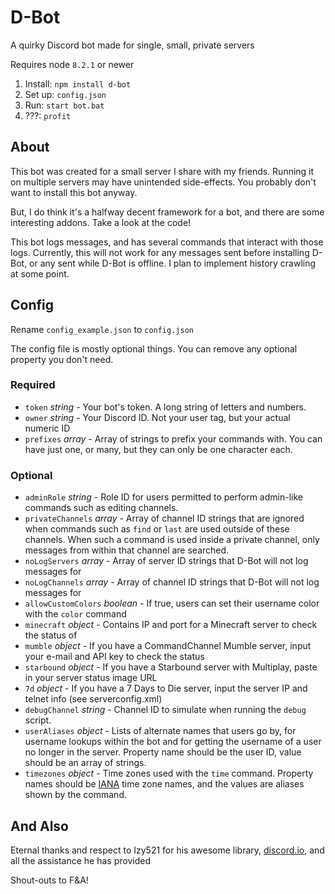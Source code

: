 # D-Bot
A quirky Discord bot made for single, small, private servers

Requires node `8.2.1` or newer

1. Install: `npm install d-bot`
2. Set up: `config.json`
3. Run: `start bot.bat`
4. ???: `profit`

## About
This bot was created for a small server I share with my friends. Running it on multiple servers may have unintended side-effects. You probably don't want to install this bot anyway. 

But, I do think it's a halfway decent framework for a bot, and there are some interesting addons. Take a look at the code!

This bot logs messages, and has several commands that interact with those logs. Currently, this will not work for any messages sent before installing D-Bot, or any sent while D-Bot is offline. I plan to implement history crawling at some point.

## Config
Rename `config_example.json` to `config.json`

The config file is mostly optional things. You can remove any optional property you don't need.

### Required
* `token` *string* - Your bot's token. A long string of letters and numbers.
* `owner` *string* -  Your Discord ID. Not your user tag, but your actual numeric ID
* `prefixes` *array* -  Array of strings to prefix your commands with. You can have just one, or many, but they can only be one character each.

### Optional
* `adminRole` *string* - Role ID for users permitted to perform admin-like commands such as editing channels.
* `privateChannels` *array* - Array of channel ID strings that are ignored when commands such as `find` or `last` are used outside of these channels. When such a command is used inside a private channel, only messages from within that channel are searched.
* `noLogServers` *array* - Array of server ID strings that D-Bot will not log messages for
* `noLogChannels` *array* - Array of channel ID strings that D-Bot will not log messages for
* `allowCustomColors` *boolean* - If true, users can set their username color with the `color` command
* `minecraft` *object* - Contains IP and port for a Minecraft server to check the status of
* `mumble` *object* - If you have a CommandChannel Mumble server, input your e-mail and API key to check the status
* `starbound` *object* - If you have a Starbound server with Multiplay, paste in your server status image URL
* `7d` *object* - If you have a 7 Days to Die server, input the server IP and telnet info (see serverconfig.xml)
* `debugChannel` *string* - Channel ID to simulate when running the `debug` script.
* `userAliases` *object* - Lists of alternate names that users go by, for username lookups within the bot and for getting the username of a user no longer in the server. Property name should be the user ID, value should be an array of strings.
* `timezones` *object* - Time zones used with the `time` command. Property names should be [IANA](https://en.wikipedia.org/wiki/List_of_tz_database_time_zones) time zone names, and the values are aliases shown by the command.

## And Also
Eternal thanks and respect to Izy521 for his awesome library, [discord.io](https://github.com/izy521/discord.io), and all the assistance he has provided

Shout-outs to F&A!
